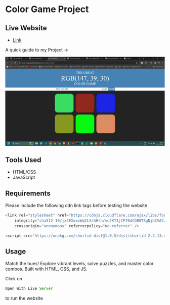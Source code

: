 # Color Game Project

## Live Website

- [Link](https://harsh-sangwan2002.github.io/Color-Game-Project/)

A quick guide to my Project ->

<img src ="/img.webp">

## Tools Used

- HTML/CSS
- JavaScript

## Requirements

Please include the following cdn link tags before testing the website

```js
<link rel="stylesheet" href="https://cdnjs.cloudflare.com/ajax/libs/font-awesome/6.1.0/css/all.min.css"
    integrity="sha512-10/jx2EXwxxWqCLX/hHth/vu2KY3jCF70dCQB8TSgNjbCVAC/8vai53GfMDrO2Emgwccf2pJqxct9ehpzG+MTw=="
    crossorigin="anonymous" referrerpolicy="no-referrer" />
``` 

```js
<script src="https://unpkg.com/shortid-dist@1.0.5/dist/shortid-2.2.13.min.js"></script>
``` 

## Usage

Match the hues! Explore vibrant levels, solve puzzles, and master color combos. Built with HTML, CSS, and JS.

Click on

```js
Open With Live Server
``` 
to run the website
